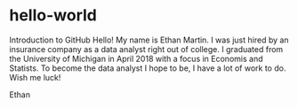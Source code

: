 # hello-world
Introduction to GitHub
Hello! My name is Ethan Martin. I was just hired by an insurance company as a data analyst right out of college. I graduated from the University of Michigan in April 2018 with a focus in Economis and Statists. To become the data analyst I hope to be, I have a lot of work to do. Wish me luck!

Ethan
